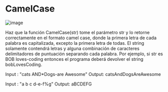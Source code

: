 # CamelCase

![image](https://user-images.githubusercontent.com/26725588/190294608-54951286-9a0a-4366-a225-a3a766047caa.png)


Haz que la función CamelCase(str) tome el parámetro str y lo retorne correctamente en el
formato camel case, donde la primera letra de cada palabra es capitalizada, excepto la
primera letra de todas. El string solamente contendrá letras y alguna combinación de
caracteres delimitadores de puntuación separando cada palabra.
Por ejemplo, si str es BOB loves-coding entonces el programa deberá devolver el string
bobLovesCoding.

Input : "cats AND*Dogs-are Awesome"
Output: catsAndDogsAreAwesome

Input : "a b c d-e-f%g"
Output: aBCDEFG
